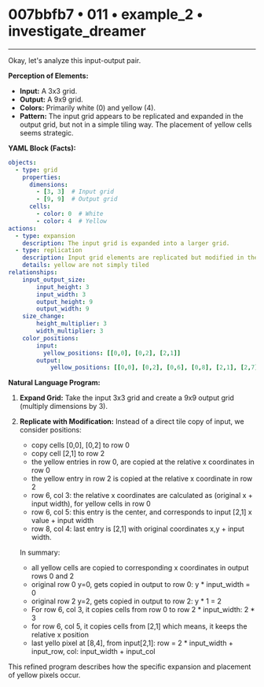 # 007bbfb7 • 011 • example_2 • investigate_dreamer

---
Okay, let's analyze this input-output pair.

**Perception of Elements:**

*   **Input:** A 3x3 grid.
*   **Output:** A 9x9 grid.
*   **Colors:** Primarily white (0) and yellow (4).
*   **Pattern:** The input grid appears to be replicated and expanded in the output grid, but not in a simple tiling way. The placement of yellow cells seems strategic.

**YAML Block (Facts):**



```yaml
objects:
  - type: grid
    properties:
      dimensions:
        - [3, 3]  # Input grid
        - [9, 9]  # Output grid
      cells:
        - color: 0  # White
        - color: 4  # Yellow
actions:
  - type: expansion
    description: The input grid is expanded into a larger grid.
  - type: replication
    description: Input grid elements are replicated but modified in the output.
    details: yellow are not simply tiled
relationships:
    input_output_size:
        input_height: 3
        input_width: 3
        output_height: 9
        output_width: 9
    size_change:
        height_multiplier: 3
        width_multiplier: 3
    color_positions:
        input:
          yellow_positions: [[0,0], [0,2], [2,1]]
        output:
            yellow_positions: [[0,0], [0,2], [0,6], [0,8], [2,1], [2,7], [6,3], [6,5], [8,4]]
```



**Natural Language Program:**

1.  **Expand Grid:** Take the input 3x3 grid and create a 9x9 output grid (multiply dimensions by 3).

2.  **Replicate with Modification:** Instead of a direct tile copy of input, we consider positions:

    - copy cells [0,0], [0,2] to row 0
    - copy cell [2,1] to row 2
    - the yellow entries in row 0, are copied at the relative x coordinates in row 0
    - the yellow entry in row 2 is copied at the relative x coordinate in row 2
    - row 6, col 3: the relative x coordinates are calculated as (original x + input width), for yellow cells in row 0
    - row 6, col 5: this entry is the center, and corresponds to input [2,1] x value + input width
    - row 8, col 4: last entry is [2,1] with original coordinates x,y + input width.

    In summary:
     - all yellow cells are copied to corresponding x coordinates in output rows 0 and 2
     - original row 0 y=0, gets copied in output to row 0: y * input_width = 0
     - original row 2 y=2, gets copied in output to row 2: y * 1 = 2
     - For row 6, col 3, it copies cells from row 0 to row 2 \* input\_width: 2 \* 3
     - for row 6, col 5, it copies cells from [2,1] which means, it keeps the relative x position
     - last yello pixel at [8,4], from input[2,1]: row = 2 \* input\_width + input\_row, col: input\_width + input\_col

This refined program describes how the specific expansion and placement of yellow pixels occur.

